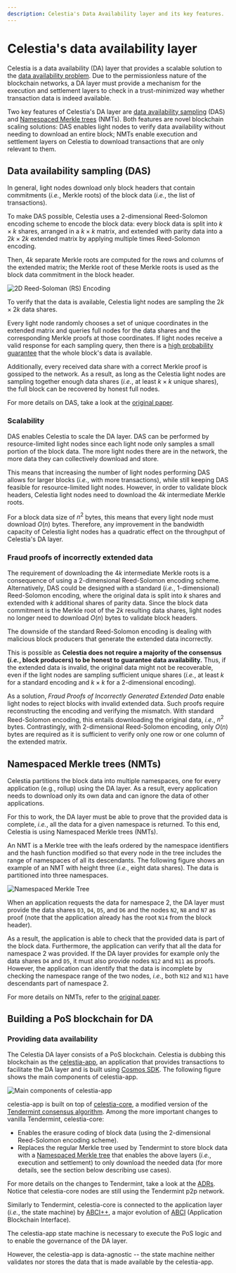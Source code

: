 ```yaml
---
description: Celestia's Data Availability layer and its key features.
---
```


# Celestia's data availability layer

Celestia is a data availability (DA) layer that provides a
scalable solution to the [data availability problem](https://coinmarketcap.com/alexandria/article/what-is-data-availability).
Due to the permissionless nature of the blockchain networks,
a DA layer must provide a mechanism for the execution and settlement
layers to check in a trust-minimized way whether transaction data is indeed available.

Two key features of Celestia's DA layer are [data availability sampling](https://blog.celestia.org/celestia-mvp-release-data-availability-sampling-light-clients)
(DAS) and [Namespaced Merkle trees](https://github.com/celestiaorg/nmt) (NMTs).
Both features are novel blockchain scaling solutions: DAS enables light
nodes to verify data availability without needing to download an entire block;
NMTs enable execution and settlement layers on Celestia to download transactions
that are only relevant to them.

## Data availability sampling (DAS)

In general, light nodes download only block headers that contain
commitments (_i.e._, Merkle roots) of the block data (_i.e._, the list of transactions).

To make DAS possible, Celestia uses a 2-dimensional Reed-Solomon
encoding scheme to encode the block data: every block data is split
into $k \times k$ shares, arranged in a $k \times k$ matrix, and extended with parity
data into a $2k \times 2k$ extended matrix by applying multiple
times Reed-Solomon encoding.

Then, $4k$ separate Merkle roots are computed for the rows and columns
of the extended matrix; the Merkle root of these Merkle roots is used
as the block data commitment in the block header.

![2D Reed-Soloman (RS) Encoding](/img/learn/reed-solomon-encoding.png)

To verify that the data is available, Celestia light nodes are sampling
the $2k \times 2k$ data shares.

Every light node randomly chooses a set of unique coordinates in the
extended matrix and queries full nodes for the data shares and the
corresponding Merkle proofs at those coordinates. If light nodes
receive a valid response for each sampling query, then there is a
[high probability guarantee](https://github.com/celestiaorg/celestia-node/issues/805#issuecomment-1150081075)
that the whole block's data is available.

Additionally, every received data share with a correct Merkle proof
is gossiped to the network. As a result, as long as the Celestia light
nodes are sampling together enough data shares (_i.e._, at least
$k \times k$ unique shares),
the full block can be recovered by honest full nodes.

For more details on DAS, take a look at the [original paper](https://arxiv.org/abs/1809.09044).

### Scalability

DAS enables Celestia to scale the DA layer. DAS can be performed by
resource-limited light nodes since each light node only samples a small
portion of the block data. The more light nodes there are in the network,
the more data they can collectively download and store.

This means that increasing the number of light nodes performing DAS allows
for larger blocks (_i.e._, with more transactions), while still keeping DAS
feasible for resource-limited light nodes. However, in order to validate
block headers, Celestia light nodes need to download the $4k$ intermediate
Merkle roots.

For a block data size of $n^2$ bytes, this means that every light node must
download $O(n)$ bytes. Therefore, any improvement in the bandwidth capacity
of Celestia light nodes has a quadratic effect on the throughput of Celestia's
DA layer.

### Fraud proofs of incorrectly extended data

The requirement of downloading the $4k$ intermediate Merkle roots is a
consequence of using a 2-dimensional Reed-Solomon encoding scheme. Alternatively,
DAS could be designed with a standard (_i.e._, 1-dimensional) Reed-Solomon encoding,
where the original data is split into $k$ shares and extended with $k$ additional
shares of parity data. Since the block data commitment is the Merkle root of the
$2k$ resulting data shares, light nodes no longer need to download $O(n)$ bytes to
validate block headers.

The downside of the standard Reed-Solomon encoding is dealing with malicious
block producers that generate the extended data incorrectly.

This is possible as **Celestia does not require a majority of the consensus
(_i.e._, block producers) to be honest to guarantee data availability.**
Thus, if the extended data is invalid, the original data might not be
recoverable, even if the light nodes are sampling sufficient unique shares
(_i.e._, at least $k$ for a standard encoding and $k \times k$ for a
2-dimensional encoding).

As a solution, _Fraud Proofs of Incorrectly Generated Extended Data_ enable
light nodes to reject blocks with invalid extended data. Such proofs require
reconstructing the encoding and verifying the mismatch. With standard Reed-Solomon
encoding, this entails downloading the original data, _i.e._, $n^2$ bytes.
Contrastingly, with 2-dimensional Reed-Solomon encoding, only $O(n)$ bytes are
required as it is sufficient to verify only one row or one column of the
extended matrix.

## Namespaced Merkle trees (NMTs)

Celestia partitions the block data into multiple namespaces, one for
every application (e.g., rollup) using the DA layer. As a result, every
application needs to download only its own data and can ignore the data
of other applications.

For this to work, the DA layer must be able to prove that the provided
data is complete, _i.e._, all the data for a given namespace is returned.
To this end, Celestia is using Namespaced Merkle trees (NMTs).

An NMT is a Merkle tree with the leafs ordered by the namespace identifiers
and the hash function modified so that every node in the tree includes the
range of namespaces of all its descendants. The following figure shows an
example of an NMT with height three (_i.e._, eight data shares). The data is
partitioned into three namespaces.

![Namespaced Merkle Tree](/img/learn/nmt.png)

When an application requests the data for namespace 2, the DA layer must
provide the data shares `D3`, `D4`, `D5`, and `D6` and the nodes `N2`, `N8`
and `N7` as proof (note that the application already has the root `N14` from
the block header).

As a result, the application is able to check that the provided data is part
of the block data. Furthermore, the application can verify that all the data
for namespace 2 was provided. If the DA layer provides for example only the
data shares `D4` and `D5`, it must also provide nodes `N12` and `N11` as proofs.
However, the application can identify that the data is incomplete by checking
the namespace range of the two nodes, _i.e._, both `N12` and `N11` have descendants
part of namespace 2.

For more details on NMTs, refer to the [original paper](https://arxiv.org/abs/1905.09274).

## Building a PoS blockchain for DA

### Providing data availability

The Celestia DA layer consists of a PoS blockchain. Celestia is dubbing this
blockchain as the [celestia-app](https://github.com/celestiaorg/celestia-app),
an application that provides transactions to facilitate the DA layer and is built
using [Cosmos SDK](https://docs.cosmos.network/main). The following figure
shows the main components of celestia-app.

![Main components of celestia-app](/img/learn/celestia-app.png)

celestia-app is built on top of [celestia-core](https://github.com/celestiaorg/celestia-core),
a modified version of the [Tendermint consensus algorithm](https://arxiv.org/abs/1807.04938).
Among the more important changes to vanilla Tendermint, celestia-core:

- Enables the erasure coding of block data (using the 2-dimensional Reed-Solomon
  encoding scheme).
- Replaces the regular Merkle tree used by Tendermint to store block data with
  a [Namespaced Merkle tree](https://github.com/celestiaorg/nmt) that enables
  the above layers (_i.e._, execution and settlement) to only download the needed
  data (for more details, see the section below describing use cases).

For more details on the changes to Tendermint, take a look at the
[ADRs](https://github.com/celestiaorg/celestia-core/tree/v0.34.x-celestia/docs/celestia-architecture).
Notice that celestia-core nodes are still using the Tendermint p2p network.

Similarly to Tendermint, celestia-core is connected to the application layer
(_i.e._, the state machine) by [ABCI++](https://github.com/tendermint/tendermint/tree/master/spec/abci%2B%2B),
a major evolution of [ABCI](https://github.com/tendermint/tendermint/tree/master/spec/abci)
(Application Blockchain Interface).

The celestia-app state machine is necessary to execute the PoS logic and to
enable the governance of the DA layer.

However, the celestia-app is data-agnostic -- the state machine neither
validates nor stores the data that is made available by the celestia-app.
